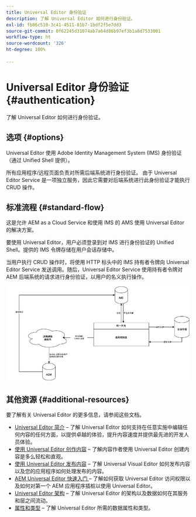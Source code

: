 ```yaml
---
title: Universal Editor 身份验证
description: 了解 Universal Editor 如何进行身份验证。
exl-id: fb86c510-3c41-4511-81b7-1bdf2f5e7dd3
source-git-commit: 0f62245d31074ab7a64d86b97ef3b1a8d7533001
workflow-type: ht
source-wordcount: '326'
ht-degree: 100%

---
```



# Universal Editor 身份验证 {#authentication}

了解 Universal Editor 如何进行身份验证。

## 选项 {#options}

Universal Editor 使用 Adobe Identity Management System (IMS) 身份验证（通过 Unified Shell 提供）。

所有应用程序/远程页面负责对所需后端系统进行身份验证。 由于 Universal Editor Service 是一项独立服务，因此它需要对后端系统进行此身份验证才能执行 CRUD 操作。

## 标准流程 {#standard-flow}

这是允许 AEM as a Cloud Service 和使用 IMS 的 AMS 使用 Universal Editor 的解决方案。

要使用 Universal Editor，用户必须登录到对 IMS 进行身份验证的 Unified Shell。提供的 IMS 令牌存储在用户会话存储中。

当用户执行 CRUD 操作时，将使用 HTTP 标头中的 IMS 持有者令牌向 Universal Editor Service 发送调用。随后，Universal Editor Service 使用持有者令牌对 AEM 后端系统的请求进行身份验证，以用户的名义执行操作。

![标准身份验证流程](assets/standard-flow.png)

## 其他资源 {#additional-resources}

要了解有关 Universal Editor 的更多信息，请参阅这些文档。

* [Universal Editor 简介](introduction.md) – 了解 Universal Editor 如何支持在任意实施中编辑任何内容的任何方面，以提供卓越的体验，提升内容速度并提供最先进的开发人员体验。
* [使用 Universal Editor 创作内容](authoring.md) – 了解内容作者使用 Universal Editor 创建内容是多么轻松和直观。
* [使用 Universal Editor 发布内容](publishing.md) – 了解 Universal Visual Editor 如何发布内容以及您的应用程序如何处理发布的内容。
* [AEM Universal Editor 快速入门 ](getting-started.md) – 了解如何获取 Universal Editor 访问权限以及如何对第一个 AEM 应用程序插桩以使用 Universal Editor。
* [Universal Editor 架构](architecture.md) – 了解 Universal Editor 的架构以及数据如何在其服务和层之间流动。
* [属性和类型](attributes-types.md) – 了解 Universal Editor 所需的数据属性和类型。
